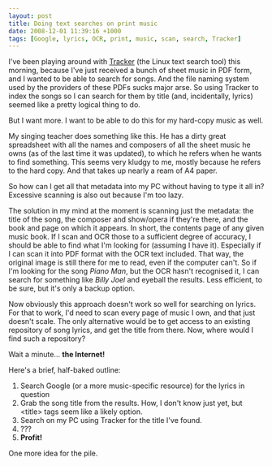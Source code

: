 ```yaml
---
layout: post
title: Doing text searches on print music
date: 2008-12-01 11:39:16 +1000
tags: [Google, lyrics, OCR, print, music, scan, search, Tracker]
---
```

I've been playing around with <a href="http://projects.gnome.org/tracker/">Tracker</a> (the Linux text search tool) this morning, because I've just received a bunch of sheet music in PDF form, and I wanted to be able to search for songs. And the file naming system used by the providers of these PDFs sucks major arse. So using Tracker to index the songs so I can search for them by title (and, incidentally, lyrics) seemed like a pretty logical thing to do.

But I want more. I want to be able to do this for my hard-copy music as well.

My singing teacher does something like this. He has a dirty great spreadsheet with all the names and composers of all the sheet music he owns (as of the last time it was updated), to which he refers when he wants to find something. This seems very kludgy to me, mostly because he refers to the hard copy. And that takes up nearly a ream of A4 paper.

So how can I get all that metadata into my PC without having to type it all in? Excessive scanning is also out because I'm too lazy.

The solution in my mind at the moment is scanning just the metadata: the title of the song, the composer and show/opera if they're there, and the book and page on which it appears. In short, the contents page of any given music book. If I scan and OCR those to a sufficient degree of accuracy, I should be able to find what I'm looking for (assuming I have it). Especially if I can scan it into PDF format with the OCR text included. That way, the original image is still there for me to read, even if the computer can't. So if I'm looking for the song <em>Piano Man</em>, but the OCR hasn't recognised it, I can search for something like <em>Billy Joel</em> and eyeball the results. Less efficient, to be sure, but it's only a backup option.

Now obviously this approach doesn't work so well for searching on lyrics. For that to work, I'd need to scan every page of music I own, and that just doesn't scale. The only alternative would be to get access to an existing repository of song lyrics, and get the title from there. Now, where would I find such a repository?

Wait a minute... **the Internet!**

Here's a brief, half-baked outline:

1. Search Google (or a more music-specific resource) for the lyrics in question
2. Grab the song title from the results. How, I don't know just yet, but &lt;title&gt; tags seem like a likely option.
3. Search on my PC using Tracker for the title I've found.
4. ???
5. **Profit!**

One more idea for the pile.
